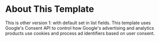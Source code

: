 # About This Template
This is other version 1: with default set in list fields.
This template uses Google's Consent API to control how Google's advertising and analytics products use cookies and process ad identifiers based on user consent.